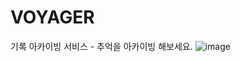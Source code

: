 # VOYAGER
기록 아카이빙 서비스 - 추억을 아카이빙 해보세요.
![image](https://user-images.githubusercontent.com/90879448/188337735-992a75f2-a45c-4692-8d72-25335312373e.png)
